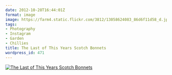 ```yaml
---
date: 2012-10-28T16:44:01Z
format: image
image: https://farm4.static.flickr.com/3812/13058624083_86d6f11d58_d.jpg
tags:
- Photography
- Instagram
- Garden
- Chillies
title: The Last of This Years Scotch Bonnets
wordpress_id: 471
---
```


[![The Last of This Years Scotch Bonnets][thm]][img]

[thm]: //farm4.static.flickr.com/3812/13058624083_86d6f11d58_d.jpg
[img]: //www.flickr.com/photos/richard-perry/13058624083/

